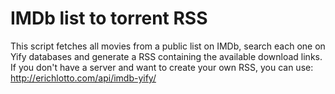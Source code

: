 # IMDb list to torrent RSS
This script fetches all movies from a public list on IMDb, search each one on Yify databases and generate a RSS containing the available download links.
If you don't have a server and want to create your own RSS, you can use: http://erichlotto.com/api/imdb-yify/
